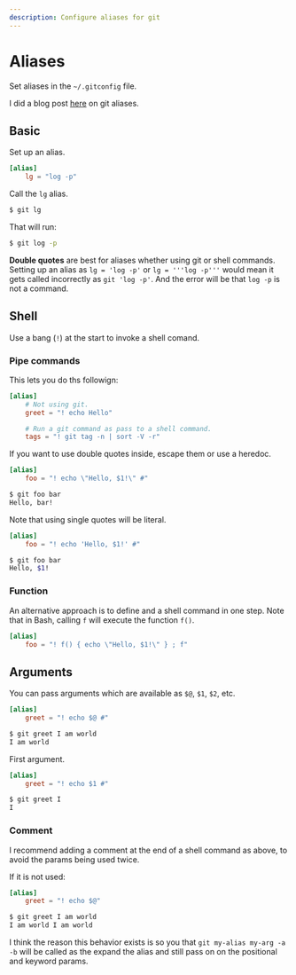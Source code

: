 ```yaml
---
description: Configure aliases for git
---
```

# Aliases


Set aliases in the `~/.gitconfig` file.


I did a blog post [here](https://dev.to/michaelcurrin/dotfiles-git-config-348o) on git aliases.


## Basic

Set up an alias.

```toml
[alias]
	lg = "log -p"
```

Call the `lg` alias.

```sh
$ git lg
```

That will run:

```sh
$ git log -p
```

**Double quotes** are best for aliases whether using git or shell commands. Setting up an alias as `lg = 'log -p'` or `lg = '''log -p'''` would mean it gets called incorrectly as `git 'log -p'`. And the error will be that `log -p` is not a command.


## Shell

Use a bang (`!`) at the start to invoke a shell comand.

### Pipe commands

This lets you do ths followign:

```toml
[alias]
    # Not using git.
    greet = "! echo Hello"

    # Run a git command as pass to a shell command.
    tags = "! git tag -n | sort -V -r"
```

If you want to use double quotes inside, escape them or use a heredoc.

```toml
[alias]
    foo = "! echo \"Hello, $1!\" #"
```

```sh
$ git foo bar
Hello, bar!
```

Note that using single quotes will be literal.

```toml
[alias]
	foo = "! echo 'Hello, $1!' #"
```

```sh
$ git foo bar
Hello, $1!
```

### Function

An alternative approach is to define and a shell command in one step. Note that in Bash, calling `f` will execute the function `f()`.

```toml
[alias]
    foo = "! f() { echo \"Hello, $1!\" } ; f"
```


## Arguments

You can pass arguments which are available as `$@`, `$1`, `$2`, etc.

```toml
[alias]
	greet = "! echo $@ #"
```

```sh
$ git greet I am world
I am world
```

First argument.

```toml
[alias]
	greet = "! echo $1 #"
```

```sh
$ git greet I
I
```

### Comment

I recommend adding a comment at the end of a shell command as above, to avoid the params being used twice.

If it is not used:

```toml
[alias]
	greet = "! echo $@"
```

```sh
$ git greet I am world
I am world I am world
```

I think the reason this behavior exists is so you that `git my-alias my-arg -a -b` will be called as the expand the alias and still pass on on the positional and keyword params. 
